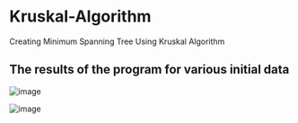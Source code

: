 # Kruskal-Algorithm
Creating Minimum Spanning Tree Using Kruskal Algorithm

## The results of the program for various initial data
![image](https://user-images.githubusercontent.com/46959062/211158709-4bc23ec8-80b6-4b76-bfa5-783b0d1a5290.png)

![image](https://user-images.githubusercontent.com/46959062/211158717-66e27305-4867-4e5e-ba85-a5db38b97d07.png)
